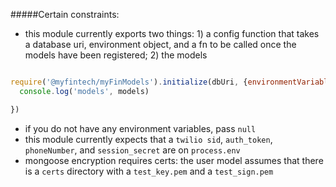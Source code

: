#####Certain constraints: 

- this module currently exports two things: 1) a config function that takes a database uri, environment object, and a fn to be called once the models have been registered; 2) the models


```javascript 

require('@myfintech/myFinModels').initialize(dbUri, {environmentVariable: 'environmentVariable'}, function(models){
  console.log('models', models)

})


```

- if you do not have any environment variables, pass `null`
- this module currently expects that a `twilio sid`, `auth_token`, `phoneNumber`, and `session_secret` are on `process.env`
- mongoose encryption requires certs: the user model assumes that there is a `certs` directory with a `test_key.pem` and a `test_sign.pem`


